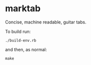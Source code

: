 # marktab

Concise, machine readable, guitar tabs.

To build run:

`./build-env.rb`

and then, as normal:

`make`
